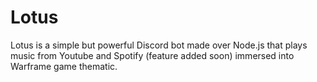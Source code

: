 # Lotus
Lotus is a simple but powerful Discord bot made over Node.js that plays music from Youtube and Spotify (feature added soon) immersed into Warframe game thematic. 
